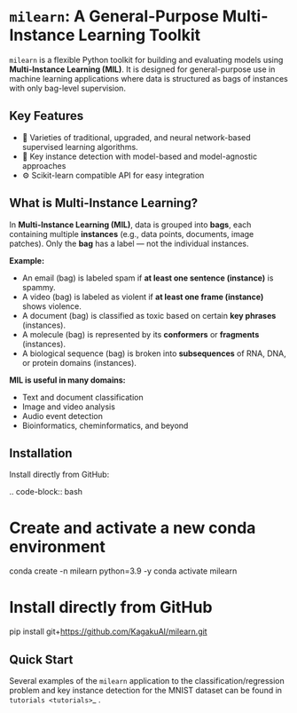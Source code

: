 ``milearn``: A General-Purpose Multi-Instance Learning Toolkit
==========================================================

``milearn`` is a flexible Python toolkit for building and evaluating models using **Multi-Instance Learning (MIL)**. 
It is designed for general-purpose use in machine learning applications where data is structured as bags of instances with only bag-level supervision.

Key Features
------------

- 🧠 Varieties of traditional, upgraded, and neural network-based supervised learning algorithms.
- 🔎 Key instance detection with model-based and model-agnostic approaches
- ⚙️ Scikit-learn compatible API for easy integration

What is Multi-Instance Learning?
--------------------------------

In **Multi-Instance Learning (MIL)**, data is grouped into **bags**, each containing multiple **instances** 
(e.g., data points, documents, image patches). Only the **bag** has a label — not the individual instances.

**Example:**

- An email (bag) is labeled spam if **at least one sentence (instance)** is spammy.
- A video (bag) is labeled as violent if **at least one frame (instance)** shows violence.
- A document (bag) is classified as toxic based on certain **key phrases** (instances).
- A molecule (bag) is represented by its **conformers** or **fragments** (instances).
- A biological sequence (bag) is broken into **subsequences** of RNA, DNA, or protein domains (instances).


**MIL is useful in many domains:**
- Text and document classification
- Image and video analysis
- Audio event detection
- Bioinformatics, cheminformatics, and beyond

Installation
------------

Install directly from GitHub:

.. code-block:: bash

   # Create and activate a new conda environment
   conda create -n milearn python=3.9 -y
   conda activate milearn

   # Install directly from GitHub
   pip install git+https://github.com/KagakuAI/milearn.git

Quick Start
-----------

Several examples of the ``milearn`` application to the classification/regression problem and key instance detection 
for the MNIST dataset can be found in `tutorials <tutorials>`_ .

